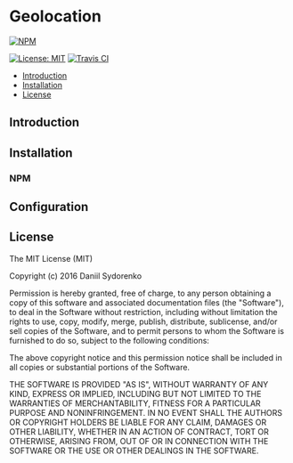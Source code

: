 Geolocation
========

[![NPM](https://nodei.co/npm/haversine-geolocation.png?downloads=true&downloadRank=true&stars=true)](https://nodei.co/npm/haversine-geolocation/)

[![License: MIT](https://img.shields.io/badge/License-MIT-yellow.svg)](https://opensource.org/licenses/MIT) [![Travis CI](https://travis-ci.org/DaniilSydorenko/haversine-geolocation.svg?branch=master)](https://travis-ci.org/DaniilSydorenko/haversine-geolocation)

- [Introduction](#introduction)
- [Installation](#installation)
 - [License](#license)

## Introduction

## Installation

### NPM

## Configuration

License
-------

The MIT License (MIT)

Copyright (c) 2016 Daniil Sydorenko

Permission is hereby granted, free of charge, to any person obtaining a copy of this software and associated
documentation files (the "Software"), to deal in the Software without restriction, including without limitation
the rights to use, copy, modify, merge, publish, distribute, sublicense, and/or sell copies of the Software,
and to permit persons to whom the Software is furnished to do so, subject to the following conditions:

The above copyright notice and this permission notice shall be included in all copies or substantial
portions of the Software.

THE SOFTWARE IS PROVIDED "AS IS", WITHOUT WARRANTY OF ANY KIND, EXPRESS OR IMPLIED, INCLUDING BUT NOT LIMITED
TO THE WARRANTIES OF MERCHANTABILITY, FITNESS FOR A PARTICULAR PURPOSE AND NONINFRINGEMENT. IN NO EVENT SHALL
THE AUTHORS OR COPYRIGHT HOLDERS BE LIABLE FOR ANY CLAIM, DAMAGES OR OTHER LIABILITY, WHETHER IN AN ACTION OF
CONTRACT, TORT OR OTHERWISE, ARISING FROM, OUT OF OR IN CONNECTION WITH THE SOFTWARE OR THE USE OR OTHER
DEALINGS IN THE SOFTWARE.

